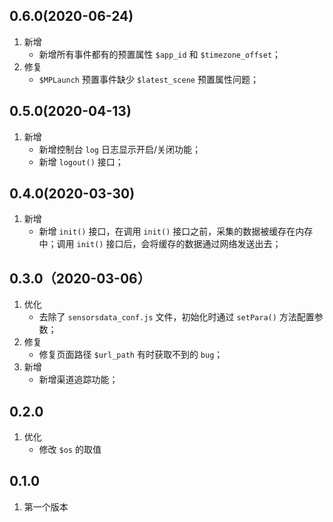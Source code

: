 ## 0.6.0(2020-06-24)
1. 新增
    - 新增所有事件都有的预置属性 `$app_id` 和 `$timezone_offset`；
2. 修复
    - `$MPLaunch` 预置事件缺少 `$latest_scene` 预置属性问题；

## 0.5.0(2020-04-13)
1. 新增
    - 新增控制台 `log` 日志显示开启/关闭功能；
    - 新增 `logout()` 接口；

## 0.4.0(2020-03-30)
1. 新增
    - 新增 `init()` 接口，在调用 `init()` 接口之前，采集的数据被缓存在内存中；调用 `init()` 接口后，会将缓存的数据通过网络发送出去；

## 0.3.0（2020-03-06）
1. 优化
    - 去除了 `sensorsdata_conf.js` 文件，初始化时通过 `setPara()` 方法配置参数；
2. 修复
    - 修复页面路径 `$url_path` 有时获取不到的 `bug`；
3. 新增
    - 新增渠道追踪功能；

## 0.2.0
1. 优化
    - 修改 `$os` 的取值

## 0.1.0
1. 第一个版本